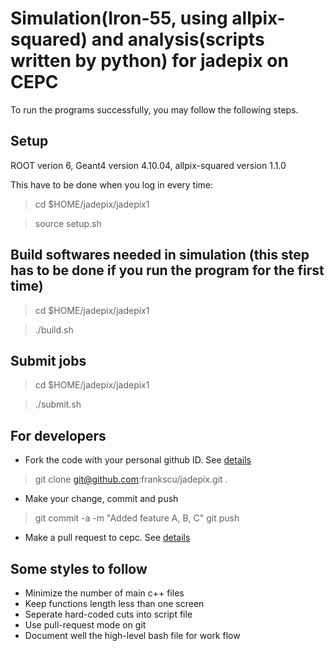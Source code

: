 # Simulation(Iron-55, using allpix-squared) and analysis(scripts written by python) for jadepix on CEPC

To run the programs successfully, you may follow the following steps.

## Setup

ROOT verion 6, Geant4 version 4.10.04, allpix-squared version 1.1.0

This have to be done when you log in every time: 

> cd $HOME/jadepix/jadepix1

> source setup.sh

## Build softwares needed in simulation (this step has to be done if you run the program for the first time)

> cd $HOME/jadepix/jadepix1

> ./build.sh 

## Submit jobs

> cd $HOME/jadepix/jadepix1

> ./submit.sh

## For developers 

- Fork the code with your personal github ID. See [details](https://help.github.com/articles/fork-a-repo/)

> git clone git@github.com:frankscu/jadepix.git .

- Make your change, commit and push 

> git commit -a -m "Added feature A, B, C"
> git push

- Make a pull request to cepc. See [details](https://help.github.com/articles/using-pull-requests/)

## Some styles to follow 
- Minimize the number of main c++ files 
- Keep functions length less than one screen
- Seperate hard-coded cuts into script file
- Use pull-request mode on git 
- Document well the high-level bash file for work flow 


